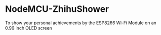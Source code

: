 # NodeMCU-ZhihuShower
To show your personal achievements by the ESP8266 Wi-Fi Module on an 0.96 inch OLED screen
